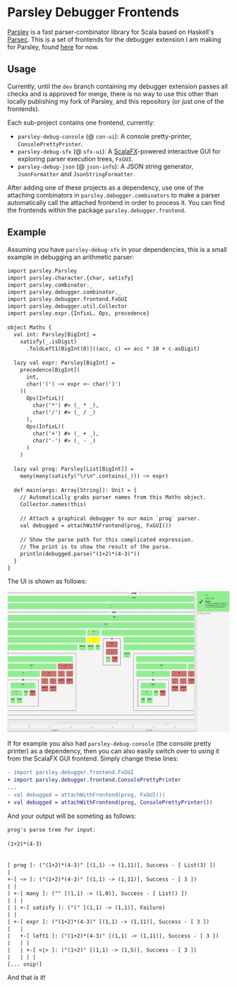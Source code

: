 # Parsley Debugger Frontends

[Parsley](https://github.com/j-mie6/Parsley) is a fast parser-combinator library for Scala based on
Haskell's [Parsec](https://hackage.haskell.org/package/parsec).
This is a set of frontends for the debugger extension I am making for Parsley, found [here](https://github.com/MF42-DZH/parsley/tree/dev) for now.

## Usage

Currently, until the `dev` branch containing my debugger extension passes all checks and is approved for merge, there is no way to use this other than locally publishing my fork of Parsley, and this repository (or just one of the frontends).

Each sub-project contains one frontend, currently:
- `parsley-debug-console` (@ `con-ui`): A console pretty-printer, `ConsolePrettyPrinter`.
- `parsley-debug-sfx` (@ `sfx-ui`): A [ScalaFX](https://www.scalafx.org/)-powered interactive GUI for exploring parser execution trees, `FxGUI`.
- `parsley-debug-json` (@ `json-info`): A JSON string generator, `JsonFormatter` and `JsonStringFormatter`.

After adding one of these projects as a dependency, use one of the attaching combinators in `parsley.debugger.combinators` to make a parser automatically call the attached frontend in order to process it. You can find the frontends within the package `parsley.debugger.frontend`.

## Example

Assuming you have `parsley-debug-sfx` in your dependencies, this is a small example in debugging an arithmetic parser:

```
import parsley.Parsley
import parsley.character.{char, satisfy}
import parsley.combinator._
import parsley.debugger.combinator._
import parsley.debugger.frontend.FxGUI
import parsley.debugger.util.Collector
import parsley.expr.{InfixL, Ops, precedence}

object Maths {
  val int: Parsley[BigInt] =
    satisfy(_.isDigit)
      .foldLeft1(BigInt(0))((acc, c) => acc * 10 + c.asDigit)

  lazy val expr: Parsley[BigInt] =
    precedence[BigInt](
      int,
      char('(') ~> expr <~ char(')')
    )(
      Ops(InfixL)(
        char('*') #> (_ * _),
        char('/') #> (_ / _)
      ),
      Ops(InfixL)(
        char('+') #> (_ + _),
        char('-') #> (_ - _)
      )
    )

  lazy val prog: Parsley[List[BigInt]] =
    many(many(satisfy("\r\n".contains(_))) ~> expr)

  def main(args: Array[String]): Unit = {
    // Automatically grabs parser names from this Maths object.
    Collector.names(this)

    // Attach a graphical debugger to our main `prog` parser.
    val debugged = attachWithFrontend(prog, FxGUI())

    // Show the parse path for this complicated expression.
    // The print is to show the result of the parse.
    println(debugged.parse("(1+2)*(4-3)"))
  }
}
```

The UI is shown as follows:

![An interactive GUI window displaying the paths the parser has taken during execution.](/media/parse-arith.png?raw=true)

If for example you also had `parsley-debug-console` (the console pretty printer) as a dependency, then you can also easily switch over to using it from the ScalaFX GUI frontend. Simply change these lines:

```diff
- import parsley.debugger.frontend.FxGUI
+ import parsley.debugger.frontend.ConsolePrettyPrinter
...
- val debugged = attachWithFrontend(prog, FxGUI())
+ val debugged = attachWithFrontend(prog, ConsolePrettyPrinter())
```

And your output will be someting as follows:

```
prog's parse tree for input:

(1+2)*(4-3)


[ prog ]: ("(1+2)*(4-3)" [(1,1) -> (1,11)], Success - [ List(3) ])
|
+-[ ~> ]: ("(1+2)*(4-3)" [(1,1) -> (1,11)], Success - [ 3 ])
| |
| +-[ many ]: ("" [(1,1) -> (1,0)], Success - [ List() ])
| | |
| | +-[ satisfy ]: ("(" [(1,1) -> (1,1)], Failure)
| |
| +-[ expr ]: ("(1+2)*(4-3)" [(1,1) -> (1,11)], Success - [ 3 ])
|   |
|   +-[ left1 ]: ("(1+2)*(4-3)" [(1,1) -> (1,11)], Success - [ 3 ])
|   | |
|   | +-[ <|> ]: ("(1+2)" [(1,1) -> (1,5)], Success - [ 3 ])
|   | | |
[... snip!]
```

And that is it!
